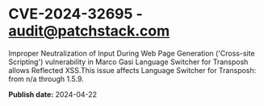 # CVE-2024-32695 - audit@patchstack.com

Improper Neutralization of Input During Web Page Generation ('Cross-site Scripting') vulnerability in Marco Gasi Language Switcher for Transposh allows Reflected XSS.This issue affects Language Switcher for Transposh: from n/a through 1.5.9.



**Publish date:** 2024-04-22
